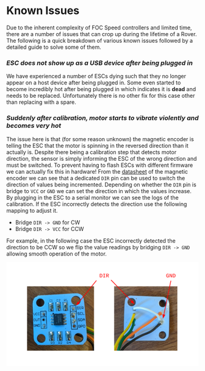 # Known Issues

Due to the inherent complexity of FOC Speed controllers and limited time, there are a number of issues that can crop up during the lifetime of a Rover. The following is a quick breakdown of various known issues followed by a detailed guide to solve some of them.

### *ESC does not show up as a USB device after being plugged in*
We have experienced a number of ESCs dying such that they no longer appear on a host device after being plugged in. Some even started to become incredibly hot after being plugged in which indicates it is **dead** and needs to be replaced. Unfortunately there is no other fix for this case other than replacing with a spare.

### *Suddenly after calibration, motor starts to vibrate violently and becomes very hot* 

The issue here is that (for some reason unknown) the magnetic encoder is telling the ESC that the motor is spinning in the reversed direction than it actually is. Despite there being a calibration step that detects motor direction, the sensor is simply informing the ESC of the wrong direction and must be switched. To prevent having to flash ESCs with different firmware we can actually fix this in hardware! From the [datasheet](https://www.mouser.com/pdfdocs/AMS_AS5600_Datasheet_EN.PDF) of the magnetic encoder we can see that a dedicated `DIR` pin can be used to switch the direction of values being incremented. Depending on whether the `DIR` pin is bridge to `VCC` or `GND` we can set the direction in which the values increase. By plugging in the ESC to a serial monitor we can see the logs of the calibration. If the ESC incorrectly detects the direction use the following mapping to adjust it.

* Bridge `DIR -> GND` for CW
* Bridge `DIR -> VCC` for CCW

For example, in the following case the ESC incorrectly detected the direction to be CCW so we flip the value readings by bridging `DIR -> GND` allowing smooth operation of the motor.

![AS5600 showing jumper cable bridging "DIR" pin to "GND"](https://github.com/VU-ASE/.github/blob/main/images/esc/esc-jumper.png?raw=true)


